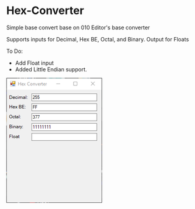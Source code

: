 # Hex-Converter
Simple base convert base on 010 Editor's base converter

Supports inputs for Decimal, Hex BE, Octal, and Binary. Output for Floats

To Do:
- Add Float input
- Added Little Endian support.

![Hex Converter](Images/HexConverter.png)
